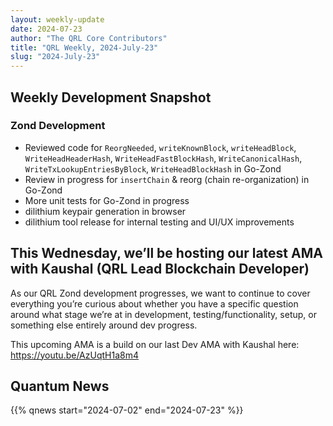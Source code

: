 ```yaml
---
layout: weekly-update
date: 2024-07-23
author: "The QRL Core Contributors"
title: "QRL Weekly, 2024-July-23"
slug: "2024-July-23"
---
```


## Weekly Development Snapshot

### Zond Development

- Reviewed code for `ReorgNeeded`, `writeKnownBlock`, `writeHeadBlock`, `WriteHeadHeaderHash`, `WriteHeadFastBlockHash`, `WriteCanonicalHash`, `WriteTxLookupEntriesByBlock`, `WriteHeadBlockHash` in Go-Zond
- Review in progress for `insertChain` & reorg (chain re-organization) in Go-Zond
- More unit tests for Go-Zond in progress
- dilithium keypair generation in browser
- dilithium tool release for internal testing and UI/UX improvements

## This Wednesday, we’ll be hosting our latest AMA with Kaushal (QRL Lead Blockchain Developer)

As our QRL Zond development progresses, we want to continue to cover everything you’re curious about whether you have a specific question around what stage we’re at in development, testing/functionality, setup, or something else entirely around dev progress.

This upcoming AMA is a build on our last Dev AMA with Kaushal here: https://youtu.be/AzUqtH1a8m4

<!--more-->

## Quantum News

{{% qnews start="2024-07-02" end="2024-07-23" %}}
